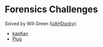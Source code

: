 Forensics Challenges
====================

Solved by Will Green ([UAHDucky](https://github.com/wlg0005)):

  * [kapKan](./kapKan.pdf)
  * [Plug](./Plug.pdf)
